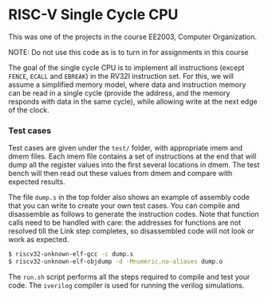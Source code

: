 # RISC-V Single Cycle CPU

This was one of the projects in the course EE2003, Computer Organization.

NOTE: Do not use this code as is to turn in for assignments in this course

The goal of the single cycle CPU is to implement all instructions (except `FENCE`, `ECALL` and `EBREAK`) in the RV32I instruction set.  For this, we will assume a simplified memory model, where data and instruction memory can be read in a single cycle (provide the address, and the memory responds with data in the same cycle), while allowing write at the next edge of the clock.

### Test cases

Test cases are given under the `test/` folder, with appropriate imem and dmem files.  Each imem file contains a set of instructions at the end that will dump all the register values into the first several locations in dmem.  The test bench will then read out these values from dmem and compare with expected results.

The file `dump.s` in the top folder also shows an example of assembly code that you can write to create your own test cases.  You can compile and disassemble as follows to generate the instruction codes.  Note that function calls need to be handled with care: the addresses for functions are not resolved till the Link step completes, so disassembled code will not look or work as expected.

```bash
$ riscv32-unknown-elf-gcc -c dump.s
$ riscv32-unknown-elf-objdump -d -Mnumeric,no-aliases dump.o
```

The `run.sh` script performs all the steps required to compile and test your code.  The `iverilog` compiler is used for running the verilog simulations.
